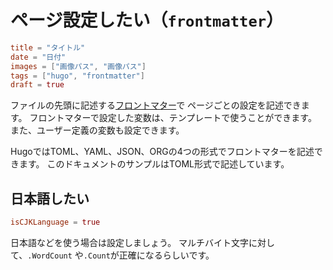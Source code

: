 # ページ設定したい（``frontmatter``）

```toml
title = "タイトル"
date = "日付"
images = ["画像パス", "画像パス"]
tags = ["hugo", "frontmatter"]
draft = true
```

ファイルの先頭に記述する[フロントマター](https://gohugo.io/content-management/front-matter/)で
ページごとの設定を記述できます。
フロントマターで設定した変数は、テンプレートで使うことができます。
また、ユーザー定義の変数も設定できます。

HugoではTOML、YAML、JSON、ORGの4つの形式でフロントマターを記述できます。
このドキュメントのサンプルはTOML形式で記述しています。

## 日本語したい

```toml
isCJKLanguage = true
```

日本語などを使う場合は設定しましょう。
マルチバイト文字に対して、``.WordCount`` や``.Count``が正確になるらしいです。

